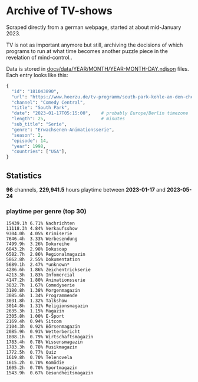 # Archive of TV-shows

Scraped directly from a german webpage, started at about mid-January 2023.

TV is not as important anymore but still, archiving the decisions of which programs to run at what time
becomes another puzzle piece in the revelation of mind-control.. 

Data is stored in [docs/data/YEAR/MONTH/YEAR-MONTH-DAY.ndjson](docs/data/) files. 
Each entry looks like this:

```python
{
  "id": "181043890", 
  "url": "https://www.hoerzu.de/tv-programm/south-park-kohle-an-den-chefkoch/bid_181043890/", 
  "channel": "Comedy Central", 
  "title": "South Park", 
  "date": "2023-01-17T05:15:00",    # probably Europe/Berlin timezone 
  "length": 25,                     # minutes 
  "sub_title": "Serie", 
  "genre": "Erwachsenen-Animationsserie", 
  "season": 2, 
  "episode": 14, 
  "year": 1998, 
  "countries": ["USA"],
}
```

## Statistics

**96** channels, **229,941.5** hours playtime between **2023-01-17** and **2023-05-24**


### playtime per genre (top 30)

    15439.1h 6.71% Nachrichten
    11118.3h 4.84% Verkaufsshow
    9304.0h  4.05% Krimiserie
    7646.4h  3.33% Werbesendung
    7499.9h  3.26% Dokureihe
    6843.2h  2.98% Dokusoap
    6582.7h  2.86% Regionalmagazin
    5862.8h  2.55% Dokumentation
    5689.1h  2.47% *unknown*
    4286.6h  1.86% Zeichentrickserie
    4213.3h  1.83% Infomercial
    4147.2h  1.80% Animationsserie
    3832.7h  1.67% Comedyserie
    3180.8h  1.38% Morgenmagazin
    3085.6h  1.34% Programmende
    3031.8h  1.32% Talkshow
    3014.8h  1.31% Religionsmagazin
    2635.3h  1.15% Magazin
    2305.8h  1.00% E-Sport
    2169.4h  0.94% Sitcom
    2104.3h  0.92% Börsenmagazin
    2085.9h  0.91% Wetterbericht
    1808.1h  0.79% Wirtschaftsmagazin
    1783.4h  0.78% Wissensmagazin
    1783.3h  0.78% Musikmagazin
    1772.5h  0.77% Quiz
    1619.8h  0.70% Telenovela
    1615.2h  0.70% Komödie
    1605.2h  0.70% Sportmagazin
    1543.9h  0.67% Gesundheitsmagazin
